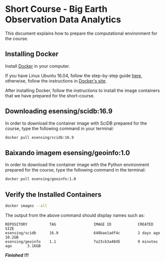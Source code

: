 # Short Course - Big Earth Observation Data Analytics

This document explains how to prepare the computational environment for the course.

## Installing Docker

Install [Docker](https://www.docker.com) in your computer.

If you have Linux Ubuntu 16.04, follow the step-by-step guide [here](https://www.digitalocean.com/community/tutorials/como-instalar-e-usar-o-docker-no-ubuntu-16-04-pt), otherwise, follow the instructions in [Docker's site](https://www.docker.com/community-edition).

After installing Docker, follow the instructions to install the image containers that we have prepared for the short-course.


## Downloading esensing/scidb:16.9

In order to download the container image with SciDB prepared for the course, type the following command in your terminal:
```bash
docker pull esensing/scidb:16.9
```


## Baixando imagem esensing/geoinfo:1.0

In order to download the container image with the Python environment prepared for the course, type the following command in the terminal:
```bash
docker pull esensing/geoinfo:1.0
```


## Verify the Installed Containers

```bash
docker images --all
```

The output from the above command should display names such as:
```
REPOSITORY          TAG                 IMAGE ID            CREATED             SIZE
esensing/scidb      16.9                648bae1adf4c        2 days ago          10.2GB
esensing/geoinfo    1.1                 7a23cb3a4845        9 minutes ago       3.16GB
```


***Finished !!!***
